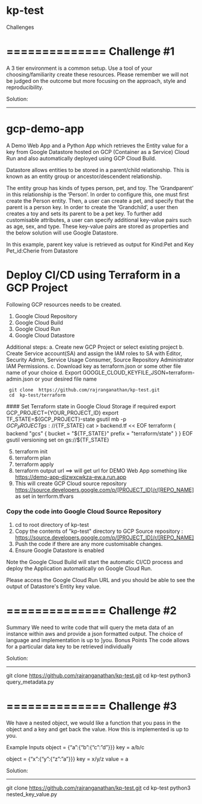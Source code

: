 # kp-test
Challenges

==============
Challenge #1
===============
A 3 tier environment is a common setup. Use a tool of your choosing/familiarity create these resources. Please remember we will not be judged on the outcome but more focusing on the approach, style and reproducibility.

Solution:
*********
# gcp-demo-app
A Demo Web App and a Python App which retrieves the Entity value for a key from Google Datastore hosted on GCP (Container as a Service) Cloud Run and also automatically deployed using GCP Cloud Build.

Datastore allows entities to be stored in a parent/child relationship. This is known as an entity group or ancestor/descendent relationship.




The entity group has kinds of types person, pet, and toy. The ‘Grandparent’ in this relationship is the ‘Person’. In order to configure this, one must first create the Person entity. Then, a user can create a pet, and specify that the parent is a person key. In order to create the ‘Grandchild’, a user then creates a toy and sets its parent to be a pet key. To further add customisable attributes, a user can specify additional key-value pairs such as age, sex, and type. These key-value pairs are stored as properties and the below solution will use Google Datastore.

In this example, parent key value is retrieved as output for Kind:Pet and Key Pet_id:Cherie from Datastore

# Deploy CI/CD using Terraform in a GCP Project

Following GCP resources needs to be created.

1. Google Cloud Repository
2. Google Cloud Build
3. Google Cloud Run
4. Google Cloud Datastore

Additional steps:
a. Create new GCP Project or select existing project
b. Create Service account(SA) and assign the IAM roles to SA with Editor, Security Admin, Service Usage Consumer, Source Repository Administrator IAM Permissions.
c. Download key as terraform.json or some other file name of your choice
d. Export GOOGLE_CLOUD_KEYFILE_JSON=terraform-admin.json or your desired file name

```
 git clone  https://github.com/rajranganathan/kp-test.git
 cd  kp-test/terraform
```
<Optional>#### Set Terraform state in Google Cloud Storage if required
export GCP_PROJECT={YOUR_PROJECT_ID}
export TF_STATE=${GCP_PROJECT}-state
gsutil mb -p ${GCP_PROJECT} gs://${TF_STATE}
cat > backend.tf << EOF
terraform {
 backend "gcs" {
   bucket  = "${TF_STATE}"
   prefix  = "terraform/state"
 }
}
EOF
gsutil versioning set on gs://${TF_STATE}
<Optional>

5. terraform init
6. terraform plan
7. terraform apply
8. terraform output url ==> will get url for DEMO Web App something like https://demo-app-djzwxcwkza-ew.a.run.app
9. This will create GCP Cloud source repository https://source.developers.google.com/p/[PROJECT_ID]/r/[REPO_NAME] as set in terrform.tfvars


### Copy the code into Google Cloud Source Repository
1. cd to root directory of kp-test
2. Copy the contents of "kp-test" directory to GCP Source repository : https://source.developers.google.com/p/[PROJECT_ID]/r/[REPO_NAME]
3. Push the code if there are any more customisable changes.
4. Ensure Google Datastore is enabled


Note the Google Cloud Build will start the automatic CI/CD process and deploy the Application automatically on Google Cloud Run.

Please access the Google Cloud Run URL and you should be able to see the output of Datastore's Entity key value.


==============
Challenge #2
===============
Summary
We need to write code that will query the meta data of an instance within aws and provide a json formatted output. The choice of language and implementation is up to ]you.
Bonus Points
The code allows for a particular data key to be retrieved individually

Solution:
*********
git clone  https://github.com/rajranganathan/kp-test.git
cd kp-test
python3 query_metadata.py


==============
Challenge #3
===============
We have a nested object, we would like a function that you pass in the object and a key and get back the value. How this is implemented is up to you.

Example Inputs
object = {“a”:{“b”:{“c”:”d”}}}
key = a/b/c

object = {“x”:{“y”:{“z”:”a”}}}
key = x/y/z
value = a

Solution:
*********
git clone  https://github.com/rajranganathan/kp-test.git
cd kp-test
python3 nested_key_value.py
